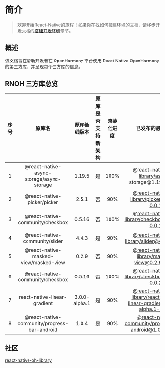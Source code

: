 # 简介

> 欢迎开始React-Native的旅程！如果你在找如何搭建环境的文档，请移步开发文档的[搭建开发环境](https://react-native-oh-library.gitee.io/docs/#/zh-cn/environment)章节。

## 概述

该文档旨在帮助开发者在 OpenHarmony 平台使用 React Native OpenHarmony 的第三方库，并呈现每个三方库的信息。

## RNOH 三方库总览

| 序号  | 原库名 |    原库基线版本     | 原库是否支持新架构 | 鸿蒙化进度 | 已发布的最新版本 | 文档链接
|:---:| :----------: |:-------------:| :----------: | :----------: | :----------: | :----------: |
|  1  | @react-native-async-storage/async-storage |    1.19.5     | 是 | 100% | [@react-native-oh-library/async-storage@1.19.5-0.0.3](https://github.com/react-native-oh-library/async-storage/releases/tag/1.19.5-0.0.3) | [链接](zh-cn/async-storage.md) |
|  2  | @react-native-picker/picker |     2.5.1     | 否 | 90% | [@react-native-oh-library/picker@2.5.1-0.0.1](https://github.com/react-native-oh-library/picker/releases/tag/2.5.1-0.0.1) | [链接](zh-cn/picker.md) |
|  3  | @react-native-community/checkbox |    0.5.16     | 否 | 100% | [@react-native-oh-library/checkbox@0.5.16-0.0.1](https://github.com/react-native-oh-library/react-native-checkbox/releases/tag/0.5.16-0.0.1) | [链接](zh-cn/react-native-checkbox.md) |
|  4  | @react-native-community/slider |     4.4.3     | 是 | 90% | [@react-native-oh-library/slider@4.4.3-0.1.1](https://github.com/react-native-oh-library/react-native-slider/releases/tag/4.4.3-0.1.1) | [链接](zh-cn/react-native-slider.md) |
|  5  | @react-native-masked-view/masked-view |     0.2.9     | 否 | 90% | [@react-native-oh-library/masked-view@0.2.9-0.0.1](https://github.com/react-native-oh-library/masked-view/releases/tag/0.2.9-0.0.1) | [链接](zh-cn/react-native-masked-view.md) |
|  6  | @react-native-community/checkbox |    0.5.16     | 否 | 100% | [@react-native-oh-library/checkbox@0.5.16-0.0.2](https://github.com/react-native-oh-library/react-native-checkbox/releases/tag/0.5.16-0.0.2) | [链接](zh-cn/react-native-checkbox.md) |
|  7  | react-native-linear-gradient | 3.0.0-alpha.1 | 是 | 90% | [@react-native-oh-library/react-native-linear-gradient@3.0.0-alpha.1-0.2.4](https://github.com/react-native-oh-library/react-native-linear-gradient/releases/tag/3.0.0-alpha.1-0.2.4) | [链接](zh-cn/react-native-linear-gradient.md) |
|  8  | @react-native-community/progress-bar-android |     1.0.4     | 是 | 90% | [@react-native-community/progress-bar-android@1.0.4-0.0.3](https://github.com/react-native-oh-library/progress-bar-android/releases/tag/1.0.4-0.0.3) | [链接](zh-cn/progress-bar-android.md) |
## 社区

[react-native-oh-library](https://github.com/react-native-oh-library)